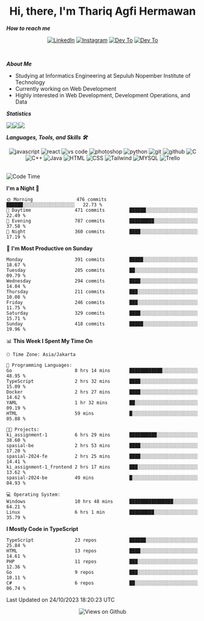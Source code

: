 <div align="center">
  <h1>Hi, there, I'm Thariq Agfi Hermawan</h1>
</div>


***How to reach me***
<p align='center'>
   <a href="https://www.linkedin.com/in/thariqagfihermawan" target="_blank"><img src="https://img.shields.io/badge/LinkedIn-0077B5?style=for-the-badge&logo=linkedin&logoColor=white" alt="LinkedIn"></a>
   <a href="https://www.instagram.com/thoriqagfi" target="_blank"><img src="https://img.shields.io/badge/Instagram-E4405F?style=for-the-badge&logo=instagram&logoColor=white" alt="Instagram"></a>
   <a href="https://medium.com/@thoriq.aghfi60" target="_blank"><img src="https://img.shields.io/badge/Medium-12100E?style=for-the-badge&logo=medium&logoColor=white" alt="Dev To"></a>
   <a href="https://linktr.ee/thoriqagfi" target="_blank"><img src="https://img.shields.io/badge/linktree-1de9b6?style=for-the-badge&logo=linktree&logoColor=white" alt="Dev To"></a>
</p>

<br>

***About Me***
- Studying at Informatics Engineering at Sepuluh Nopember Institute of Technology
- Currently working on Web Development
- Highly interested in Web Development, Development Operations, and Data

***Statistics***

<!-- [![GitHub Streak](http://github-readme-streak-stats.herokuapp.com?user=thoriqagfi&theme=dark)](https://git.io/streak-stats) -->

<div align="center">
  <div style="display: flex;">
    <img src="http://github-readme-streak-stats.herokuapp.com?user=thoriqagfi&theme=chartreuse-dark"/>
    <img src="https://github-readme-stats.vercel.app/api/top-langs/?username=thoriqagfi&layout=compact&&theme=chartreuse-dark&langs_count=8)](https://github.com/thoriqagfi"/>
    <img src="https://github-readme-stats.vercel.app/api?username=thoriqagfi&show_icons=true&theme=chartreuse-dark"/>
  </div>
</div>

<!-- [![Top Langs](https://github-readme-stats.vercel.app/api/top-langs/?username=thoriqagfi&layout=compact&&theme=chartreuse-dark&langs_count=8)](https://github.com/thoriqagfi)
< ![Agfi's GitHub stats](https://github-readme-stats.vercel.app/api?username=thoriqagfi&show_icons=true&theme=chartreuse-dark) -->

***Languages, Tools, and Skills 🛠***

  <div align="center">
    <img src="https://img.shields.io/badge/JavaScript-F7DF1E?style=for-the-badge&logo=javascript&logoColor=black" alt="javascript" />
    <img src="https://img.shields.io/badge/React-61DAFB?style=for-the-badge&logo=react&logoColor=black" alt="react" />
    <img src="https://img.shields.io/badge/vs%20code-007ACC?style=for-the-badge&logo=visual%20studio%20code&logoColor=white" alt="vs code" />
    <img src="https://img.shields.io/badge/adobe%20photoshop-31A8FF?style=for-the-badge&logo=adobe%20photoshop&logoColor=white" alt="photoshop" />
    <img src="https://img.shields.io/badge/python-3776AB?style=for-the-badge&logo=python&logoColor=white" alt="python" />
    <img src="https://img.shields.io/badge/Git-F05032?style=for-the-badge&logo=git&logoColor=white" alt="git" />
    <img src="https://img.shields.io/badge/GitHub-100000?style=for-the-badge&logo=github&logoColor=white" alt="github" />
    <img src="https://img.shields.io/badge/c-%2300599C.svg?style=for-the-badge&logo=c&logoColor=white" alt="C" />
    <img src="https://img.shields.io/badge/c++-%2300599C.svg?style=for-the-badge&logo=c%2B%2B&logoColor=white" alt="C++" />
    <img src="https://img.shields.io/badge/Java-ED8B00?style=for-the-badge&logo=java&logoColor=white" alt="Java"/>
    <img src="https://img.shields.io/badge/HTML5-E34F26?style=for-the-badge&logo=html5&logoColor=white" alt="HTML" />
    <img src="https://img.shields.io/badge/CSS-239120?&style=for-the-badge&logo=css3&logoColor=white" alt ="CSS" />
    <img src="https://img.shields.io/badge/tailwindcss-%2338B2AC.svg?style=for-the-badge&logo=tailwind-css&logoColor=white" alt="Tailwind" />
    <img src="https://img.shields.io/badge/MySQL-00000F?style=for-the-badge&logo=mysql&logoColor=white" alt="MYSQL" />
    <img src="https://img.shields.io/badge/Trello-%23026AA7.svg?style=for-the-badge&logo=Trello&logoColor=white" alt="Trello" />
  </div><br>

<!--START_SECTION:waka-->
![Code Time](http://img.shields.io/badge/Code%20Time-717%20hrs%2057%20mins-blue)

**I'm a Night 🦉** 

```text
🌞 Morning                476 commits         ██████░░░░░░░░░░░░░░░░░░░   22.73 % 
🌆 Daytime                471 commits         ██████░░░░░░░░░░░░░░░░░░░   22.49 % 
🌃 Evening                787 commits         █████████░░░░░░░░░░░░░░░░   37.58 % 
🌙 Night                  360 commits         ████░░░░░░░░░░░░░░░░░░░░░   17.19 % 
```
📅 **I'm Most Productive on Sunday** 

```text
Monday                   391 commits         █████░░░░░░░░░░░░░░░░░░░░   18.67 % 
Tuesday                  205 commits         ██░░░░░░░░░░░░░░░░░░░░░░░   09.79 % 
Wednesday                294 commits         ████░░░░░░░░░░░░░░░░░░░░░   14.04 % 
Thursday                 211 commits         ███░░░░░░░░░░░░░░░░░░░░░░   10.08 % 
Friday                   246 commits         ███░░░░░░░░░░░░░░░░░░░░░░   11.75 % 
Saturday                 329 commits         ████░░░░░░░░░░░░░░░░░░░░░   15.71 % 
Sunday                   418 commits         █████░░░░░░░░░░░░░░░░░░░░   19.96 % 
```


📊 **This Week I Spent My Time On** 

```text
🕑︎ Time Zone: Asia/Jakarta

💬 Programming Languages: 
Go                       8 hrs 14 mins       ████████████░░░░░░░░░░░░░   48.95 % 
TypeScript               2 hrs 32 mins       ████░░░░░░░░░░░░░░░░░░░░░   15.09 % 
Docker                   2 hrs 27 mins       ████░░░░░░░░░░░░░░░░░░░░░   14.62 % 
YAML                     1 hr 32 mins        ██░░░░░░░░░░░░░░░░░░░░░░░   09.19 % 
HTML                     59 mins             █░░░░░░░░░░░░░░░░░░░░░░░░   05.88 % 

🐱‍💻 Projects: 
ki_assignment-1          6 hrs 29 mins       ██████████░░░░░░░░░░░░░░░   38.60 % 
spasial-be               2 hrs 53 mins       ████░░░░░░░░░░░░░░░░░░░░░   17.20 % 
spasial-2024-fe          2 hrs 25 mins       ████░░░░░░░░░░░░░░░░░░░░░   14.41 % 
ki_assignment-1_frontend 2 hrs 17 mins       ███░░░░░░░░░░░░░░░░░░░░░░   13.62 % 
spasial-2024-be          49 mins             █░░░░░░░░░░░░░░░░░░░░░░░░   04.93 % 

💻 Operating System: 
Windows                  10 hrs 48 mins      ████████████████░░░░░░░░░   64.21 % 
Linux                    6 hrs 1 min         █████████░░░░░░░░░░░░░░░░   35.79 % 
```

**I Mostly Code in TypeScript** 

```text
TypeScript               23 repos            ██████░░░░░░░░░░░░░░░░░░░   25.84 % 
HTML                     13 repos            ████░░░░░░░░░░░░░░░░░░░░░   14.61 % 
PHP                      11 repos            ███░░░░░░░░░░░░░░░░░░░░░░   12.36 % 
Go                       9 repos             ███░░░░░░░░░░░░░░░░░░░░░░   10.11 % 
C#                       6 repos             ██░░░░░░░░░░░░░░░░░░░░░░░   06.74 % 
```




 Last Updated on 24/10/2023 18:20:23 UTC
<!--END_SECTION:waka-->

<div align="center">
<img src="https://komarev.com/ghpvc/?username=thoriqagfi&color=blue" alt="Views on Github" />
</div>